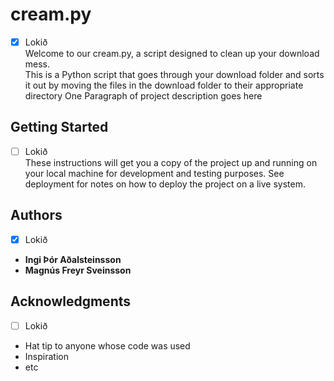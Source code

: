 # cream.py
- [x] Lokið <br />
Welcome to our cream.py, a script designed to clean up your download mess. <br />
This is a Python script that goes through your download folder and sorts it out by moving the files in the download folder to their appropriate directory
One Paragraph of project description goes here

## Getting Started
- [ ] Lokið <br />
These instructions will get you a copy of the project up and running on your local machine for development and testing purposes. See deployment for notes on how to deploy the project on a live system.

## Authors
- [x] Lokið
* **Ingi Þór Aðalsteinsson**
* **Magnús Freyr Sveinsson**

## Acknowledgments
- [ ] Lokið <br />
* Hat tip to anyone whose code was used
* Inspiration
* etc